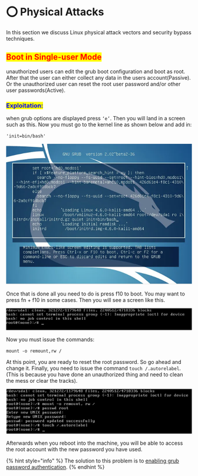 # ⭕ Physical Attacks

In this section we discuss Linux physical attack vectors and security bypass techniques.

## <mark style="color:red;">Boot in Single-user Mode</mark>

unauthorized users can edit the grub boot configuration and boot as root. After that the user can either collect any data in the users account(Passive). Or the unauthorized user can reset the root user password and/or other user passwords(Active).

### <mark style="color:blue;">Exploitation:</mark>

when grub options are displayed press `‘e’`. Then you will land in a screen such as this. Now you must go to the kernel line as shown below and add in:

```
'init=bin/bash'
```

![](<../../.gitbook/assets/image (272) (1).png>)

Once that is done all you need to do is press f10 to boot. You may want to press fn + f10 in some cases. Then you will see a screen like this.

![](<../../.gitbook/assets/image (287) (1) (1).png>)

Now you must issue the commands:

```
mount -o remount,rw /
```

At this point, you are ready to reset the root password. So go ahead and change it. Finally, you need to issue the command `touch /.autorelabel`.(This is because you have done an unauthorized thing and need to clean the mess or clear the tracks).

![](<../../.gitbook/assets/image (296) (1) (1).png>)

Afterwards when you reboot into the machine, you will be able to access the root account with the new password you have used.

{% hint style="info" %}
The solution to this problem is to [enabling grub password authentication](../../hardening-and-monitoring/untitled/os-security/grub-hardening.md).
{% endhint %}
